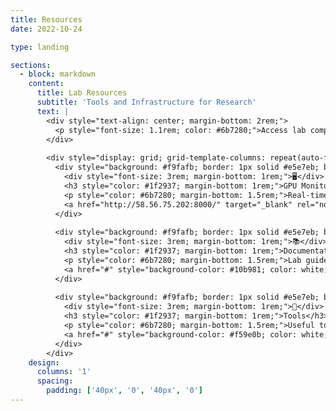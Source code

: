 ```yaml
---
title: Resources
date: 2022-10-24

type: landing

sections:
  - block: markdown
    content:
      title: Lab Resources
      subtitle: 'Tools and Infrastructure for Research'
      text: |
        <div style="text-align: center; margin-bottom: 2rem;">
          <p style="font-size: 1.1rem; color: #6b7280;">Access lab computing resources and monitoring tools</p>
        </div>
        
        <div style="display: grid; grid-template-columns: repeat(auto-fit, minmax(300px, 1fr)); gap: 2rem; margin-top: 2rem;">
          <div style="background: #f9fafb; border: 1px solid #e5e7eb; border-radius: 12px; padding: 2rem; text-align: center;">
            <div style="font-size: 3rem; margin-bottom: 1rem;">🖥️</div>
            <h3 style="color: #1f2937; margin-bottom: 1rem;">GPU Monitor</h3>
            <p style="color: #6b7280; margin-bottom: 1.5rem;">Real-time monitoring of lab GPU resources and usage statistics</p>
            <a href="http://58.56.75.202:8000/" target="_blank" rel="noopener noreferrer" style="background-color: #3b82f6; color: white; padding: 0.75rem 1.5rem; text-decoration: none; border-radius: 8px; font-weight: 500;">View GPU Status</a>
          </div>
          
          <div style="background: #f9fafb; border: 1px solid #e5e7eb; border-radius: 12px; padding: 2rem; text-align: center;">
            <div style="font-size: 3rem; margin-bottom: 1rem;">📚</div>
            <h3 style="color: #1f2937; margin-bottom: 1rem;">Documentation</h3>
            <p style="color: #6b7280; margin-bottom: 1.5rem;">Lab guides, tutorials, and research documentation</p>
            <a href="#" style="background-color: #10b981; color: white; padding: 0.75rem 1.5rem; text-decoration: none; border-radius: 8px; font-weight: 500;">Coming Soon</a>
          </div>
          
          <div style="background: #f9fafb; border: 1px solid #e5e7eb; border-radius: 12px; padding: 2rem; text-align: center;">
            <div style="font-size: 3rem; margin-bottom: 1rem;">🔧</div>
            <h3 style="color: #1f2937; margin-bottom: 1rem;">Tools</h3>
            <p style="color: #6b7280; margin-bottom: 1.5rem;">Useful tools and utilities for research and development</p>
            <a href="#" style="background-color: #f59e0b; color: white; padding: 0.75rem 1.5rem; text-decoration: none; border-radius: 8px; font-weight: 500;">Coming Soon</a>
          </div>
        </div>
    design:
      columns: '1'
      spacing:
        padding: ['40px', '0', '40px', '0']
---
```

